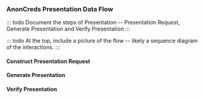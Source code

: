 ### AnonCreds Presentation Data Flow

::: todo
Document the steps of Presentation -- Presentation Request, Generate Presentation and Verify Presentation
:::

::: todo
At the top, include a picture of the flow -- likely a sequence diagram of the interactions.
:::

#### Construct Presentation Request

#### Generate Presentation

#### Verify Presentation
